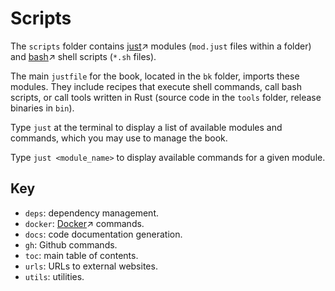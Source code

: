 # Scripts

The `scripts` folder contains [just][just~website]↗ modules (`mod.just` files within a folder) and [bash][bash~website]↗ shell scripts (`*.sh` files).

The main `justfile` for the book, located in the `bk` folder, imports these modules. They include recipes that execute shell commands, call bash scripts, or call tools written in Rust (source code in the `tools` folder, release binaries in `bin`).

Type `just` at the terminal to display a list of available modules and commands, which you may use to manage the book.

Type `just <module_name>` to display available commands for a given module.

## Key

- `deps`: dependency management.
- `docker`: [Docker][docker~website]↗ commands.
- `docs`: code documentation generation.
- `gh`: Github commands.
- `toc`: main table of contents.
- `urls`: URLs to external websites.
- `utils`: utilities.

[bash~website]: https://gnu.org/software/bash
[docker~website]: https://docker.com
[just~website]: https://just.systems/man/en

